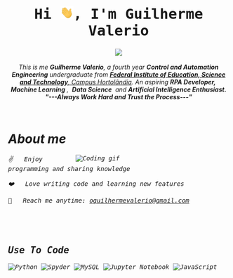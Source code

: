 <!-- Intro  -->
<h3 align="center">
        <samp><h1 align="center">Hi <img src="https://raw.githubusercontent.com/ABSphreak/ABSphreak/master/gifs/Hi.gif" width="30px">, I'm Guilherme Valerio</h1>
        </samp>
</h3>

<p align="center">
  <a href="https://github.com/Ratheshan03/readme-typing-svg"><img src="https://readme-typing-svg.herokuapp.com?lines=Data+Science;RPA+Developer;Control+and+Automation+Engineering&center=true&width=500&height=50"></a>
</p>

<p align="center">
  <em>
    This is me <b>Guilherme Valerio</b>, a fourth year <b>Control and Automation Engineering</b> undergraduate from <a href="https://hto.ifsp.edu.br/institucional/"> <b> Federal Institute of Education, Science and Technology</b>, Campus Hortolândia</a>.
    An aspiring <b>RPA Developer,</b>&nbsp; <b>Machine Learning</b>&nbsp;,</b>&nbsp; <b>Data Science</b>&nbsp; and <b> Artificial Intelligence Enthusiast.</b> 
  <br>
  <b><i>"---Always Work Hard and Trust the Process---"</i></b>
</p>

<br />

<!-- About Section -->
# About me
  <samp>
<p>
 <img align="right" width="350" src="/assets/programmer.gif" alt="Coding gif" />
  
 ✌️ &emsp; Enjoy programming and sharing knowledge <br/><br/>
 ❤️ &emsp; Love writing code and learning new features<br/><br/>
 📧 &emsp; Reach me anytime: oguilhermevalerio@gmail.com<br/><br/>
 </samp>
</p>

<br/>
<br/>

## Use To Code

![Python](https://img.shields.io/badge/python-3670A0?style=for-the-badge&logo=python&logoColor=ffdd54)
![Spyder](https://img.shields.io/badge/Spyder-838485?style=for-the-badge&logo=spyder%20ide&logoColor=maroon)
![MySQL](https://img.shields.io/badge/mysql-%2300f.svg?style=for-the-badge&logo=mysql&logoColor=white)
![Jupyter Notebook](https://img.shields.io/badge/jupyter-%23FA0F00.svg?style=for-the-badge&logo=jupyter&logoColor=white)
![JavaScript](https://img.shields.io/badge/javascript-%23323330.svg?style=for-the-badge&logo=javascript&logoColor=%23F7DF1E)
<br/>
</a>
